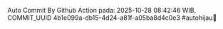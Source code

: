 Auto Commit By Github Action pada: 2025-10-28 08:42:46 WIB, COMMIT_UUID 4b1e099a-db15-4d24-a81f-a05ba8d4c0e3 #autohijau🗿
